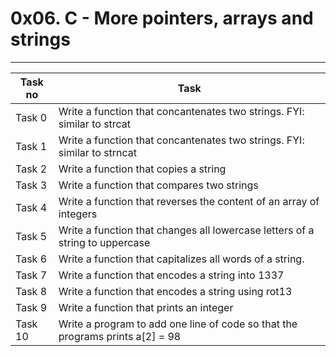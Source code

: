# 0x06. C - More pointers, arrays and strings
---
|Task no |Task	|
|--------|------|
|Task 0	 |Write a function that concantenates two strings. FYI: similar to strcat|
|Task 1  |Write a function that concantenates two strings. FYI: similar to strncat|
|Task 2  |Write a function that copies a string|
|Task 3  |Write a function that compares two strings|
|Task 4  |Write a function that reverses the content of an array of integers|
|Task 5  |Write a function that changes all lowercase letters of a string to uppercase|
|Task 6  |Write a function that capitalizes all words of a string.|
|Task 7  |Write a function that encodes a string into 1337|
|Task 8  |Write a function that encodes a string using rot13|
|Task 9  |Write a function that prints an integer|
|Task 10 |Write a program to add one line of code so that the programs prints a[2] = 98|

